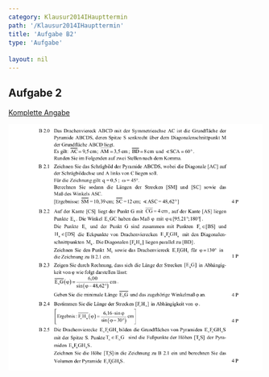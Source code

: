 ```yaml
---
category: Klausur2014IHaupttermin
path: '/Klausur2014IHaupttermin'
title: 'Aufgabe B2'
type: 'Aufgabe'

layout: nil
---
```


## Aufgabe 2
<p> <a href="https://www.isb.bayern.de/download/15320/mathematik_i_angabe_ht.pdf"> Komplette Angabe </a> </p>
<img src="./Aufgabenstellungen/2014_mi_ht/mathematik_i_angabe_ht_b2.png">


